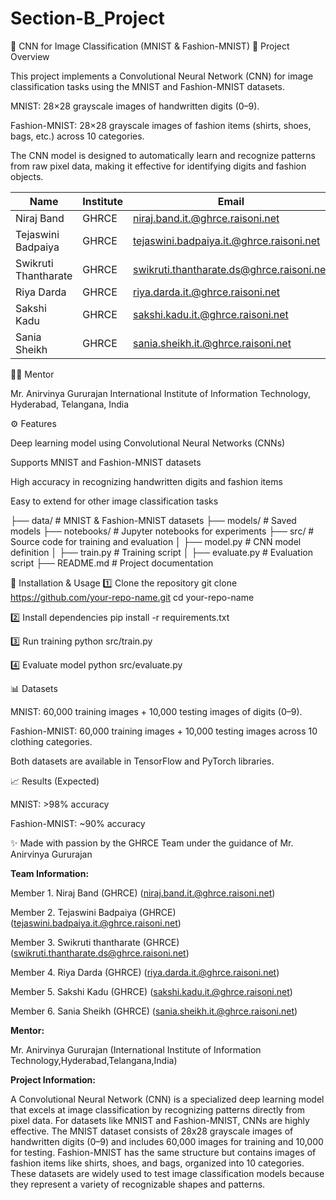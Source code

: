 # Section-B_Project

🧠 CNN for Image Classification (MNIST & Fashion-MNIST)
📌 Project Overview

This project implements a Convolutional Neural Network (CNN) for image classification tasks using the MNIST and Fashion-MNIST datasets.

MNIST: 28×28 grayscale images of handwritten digits (0–9).

Fashion-MNIST: 28×28 grayscale images of fashion items (shirts, shoes, bags, etc.) across 10 categories.

The CNN model is designed to automatically learn and recognize patterns from raw pixel data, making it effective for identifying digits and fashion objects.

| Name                 | Institute | Email                                                                                         |
| -------------------- | --------- | --------------------------------------------------------------------------------------------- |
| Niraj Band           | GHRCE     | [niraj.band.it.@ghrce.raisoni.net](mailto:niraj.band.it.@ghrce.raisoni.net)                   |
| Tejaswini Badpaiya   | GHRCE     | [tejaswini.badpaiya.it.@ghrce.raisoni.net](mailto:tejaswini.badpaiya.it.@ghrce.raisoni.net)   |
| Swikruti Thantharate | GHRCE     | [swikruti.thantharate.ds@ghrce.raisoni.net](mailto:swikruti.thantharate.ds@ghrce.raisoni.net) |
| Riya Darda           | GHRCE     | [riya.darda.it.@ghrce.raisoni.net](mailto:riya.darda.it.@ghrce.raisoni.net)                   |
| Sakshi Kadu          | GHRCE     | [sakshi.kadu.it.@ghrce.raisoni.net](mailto:sakshi.kadu.it.@ghrce.raisoni.net)                 |
| Sania Sheikh         | GHRCE     | [sania.sheikh.it.@ghrce.raisoni.net](mailto:sania.sheikh.it.@ghrce.raisoni.net)               |

🧑‍🏫 Mentor

Mr. Anirvinya Gururajan
International Institute of Information Technology, Hyderabad, Telangana, India

⚙️ Features

Deep learning model using Convolutional Neural Networks (CNNs)

Supports MNIST and Fashion-MNIST datasets

High accuracy in recognizing handwritten digits and fashion items

Easy to extend for other image classification tasks

├── data/                # MNIST & Fashion-MNIST datasets
├── models/              # Saved models
├── notebooks/           # Jupyter notebooks for experiments
├── src/                 # Source code for training and evaluation
│   ├── model.py         # CNN model definition
│   ├── train.py         # Training script
│   ├── evaluate.py      # Evaluation script
├── README.md            # Project documentation


🚀 Installation & Usage
1️⃣ Clone the repository
git clone https://github.com/your-repo-name.git
cd your-repo-name

2️⃣ Install dependencies
pip install -r requirements.txt

3️⃣ Run training
python src/train.py

4️⃣ Evaluate model
python src/evaluate.py

📊 Datasets

MNIST: 60,000 training images + 10,000 testing images of digits (0–9).

Fashion-MNIST: 60,000 training images + 10,000 testing images across 10 clothing categories.

Both datasets are available in TensorFlow and PyTorch libraries.


📈 Results (Expected)

MNIST: >98% accuracy

Fashion-MNIST: ~90% accuracy

✨ Made with passion by the GHRCE Team under the guidance of Mr. Anirvinya Gururajan






















**Team Information:**

Member 1. Niraj Band (GHRCE) (niraj.band.it.@ghrce.raisoni.net) 

Member 2. Tejaswini Badpaiya (GHRCE) (tejaswini.badpaiya.it.@ghrce.raisoni.net) 

Member 3. Swikruti thantharate (GHRCE) (swikruti.thantharate.ds@ghrce.raisoni.net) 

Member 4. Riya Darda (GHRCE) (riya.darda.it.@ghrce.raisoni.net) 

Member 5. Sakshi Kadu (GHRCE) (sakshi.kadu.it.@ghrce.raisoni.net) 

Member 6. Sania Sheikh (GHRCE) (sania.sheikh.it.@ghrce.raisoni.net) 

**Mentor:**

Mr. Anirvinya Gururajan (International Institute of Information Technology,Hyderabad,Telangana,India)

**Project Information:**

A Convolutional Neural Network (CNN) is a specialized deep learning model that excels at image classification by recognizing patterns directly from pixel data. For datasets like MNIST and Fashion-MNIST, CNNs are highly effective. The MNIST dataset consists of 28x28 grayscale images of handwritten digits (0–9) and includes 60,000 images for training and 10,000 for testing. Fashion-MNIST has the same structure but contains images of fashion items like shirts, shoes, and bags, organized into 10 categories. These datasets are widely used to test image classification models because they represent a variety of recognizable shapes and patterns.

